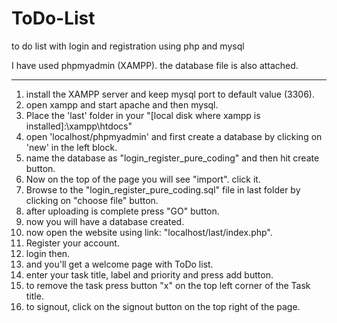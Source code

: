 # ToDo-List
to do list with login and registration using php and mysql

I have used phpmyadmin (XAMPP).
the database file is also attached.

--------------------------------------------

1) install the XAMPP server and keep mysql port to default value (3306).
2) open xampp and start apache and then mysql.
3) Place the 'last' folder in your "[local disk where xampp is installed]:\xampp\htdocs"
5) open 'localhost/phpmyadmin' and first create a database by clicking on 'new' in the left block.
6) name the database as "login_register_pure_coding" and then hit create button.
7) Now on the top of the page you will see "import". click it.
8) Browse to the "login_register_pure_coding.sql" file in last folder by clicking on "choose file" button. 
9) after uploading is complete press "GO" button.
10) now you will have a database created.
11) now open the website using link: "localhost/last/index.php".
12) Register your account.
13) login then.
14) and you'll get a welcome page with ToDo list.
15) enter your task title, label and priority and press add button.
16) to remove the task press button "x" on the top left corner of the Task title.
17) to signout, click on the signout button on the top right of the page.
